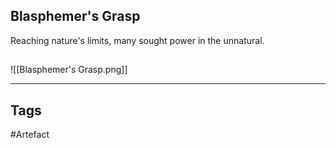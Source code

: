 ## Blasphemer's Grasp
Reaching nature's limits,
many sought power in the unnatural.
## 
![[Blasphemer's Grasp.png]]

---
## Tags
#Artefact